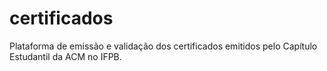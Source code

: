 # certificados
Plataforma de emissão e validação dos certificados emitidos pelo Capítulo Estudantil da ACM no IFPB.
